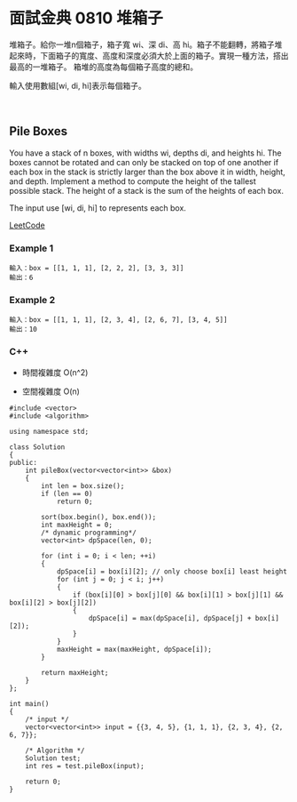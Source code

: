 # 面試金典 0810 堆箱子

堆箱子。給你一堆n個箱子，箱子寬 wi、深 di、高 hi。箱子不能翻轉，將箱子堆起來時，下面箱子的寬度、高度和深度必須大於上面的箱子。實現一種方法，搭出最高的一堆箱子。
箱堆的高度為每個箱子高度的總和。

輸入使用數組[wi, di, hi]表示每個箱子。


 
##  Pile Boxes
You have a stack of n boxes, with widths wi, depths di, and heights hi. The boxes cannot be rotated and can only be stacked on top of one another if each box in the stack is strictly larger than the box above it in width, height, and depth. Implement a method to compute the height of the tallest possible stack. The height of a stack is the sum of the heights of each box.

The input use [wi, di, hi] to represents each box.


[LeetCode](https://leetcode-cn.com/problems/pile-box-lcci)


### Example 1

```
輸入：box = [[1, 1, 1], [2, 2, 2], [3, 3, 3]]
輸出：6
```

### Example 2

```
輸入：box = [[1, 1, 1], [2, 3, 4], [2, 6, 7], [3, 4, 5]]
輸出：10
```

### C++ 

* 時間複雜度 O(n^2) 

* 空間複雜度 O(n)

```
#include <vector>
#include <algorithm>

using namespace std;

class Solution
{
public:
    int pileBox(vector<vector<int>> &box)
    {
        int len = box.size();
        if (len == 0)
            return 0;

        sort(box.begin(), box.end());
        int maxHeight = 0;
        /* dynamic programming*/
        vector<int> dpSpace(len, 0);

        for (int i = 0; i < len; ++i)
        {
            dpSpace[i] = box[i][2]; // only choose box[i] least height
            for (int j = 0; j < i; j++)
            {
                if (box[i][0] > box[j][0] && box[i][1] > box[j][1] && box[i][2] > box[j][2])
                {
                    dpSpace[i] = max(dpSpace[i], dpSpace[j] + box[i][2]);
                }
            }
            maxHeight = max(maxHeight, dpSpace[i]);
        }

        return maxHeight;
    }
};

int main()
{
    /* input */
    vector<vector<int>> input = {{3, 4, 5}, {1, 1, 1}, {2, 3, 4}, {2, 6, 7}};

    /* Algorithm */
    Solution test;
    int res = test.pileBox(input);

    return 0;
}
```
